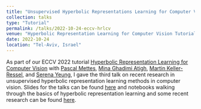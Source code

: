 ```yaml
---
title: "Unsupervised Hyperbolic Representations Learning for Computer Vision"
collection: talks
type: "Tutorial"
permalink: /talks/2022-10-24-eccv-hrlcv
venue: "Hyperbolic Representation Learning for Computer Vision Tutorial, European Conference on Computer Vision (ECCV) 2022"
date: 2022-10-24
location: "Tel-Aviv, Israel"
---
```


As part of our ECCV 2022 tutorial [Hyperbolic Representation Learning for Computer Vision](https://sites.google.com/view/hyperbolic-tutorial-eccv22/homepage?pli=1) with 
[Pascal Mettes](https://staff.fnwi.uva.nl/p.s.m.mettes/), [Mina Ghadimi Atigh](https://minaghadimi.github.io/), 
[Martin Keller-Ressel](https://tu-dresden.de/mn/math/stochastik/mkeller/die-professur/profil?set_language=en), and [Serena Yeung](https://ai.stanford.edu/~syyeung/), 
I gave the third talk on recent research in unsupervised hyperbolic representation learning methods in computer vision. Slides for the talks can be found 
[here](https://sites.google.com/view/hyperbolic-tutorial-eccv22/slides) and notebooks walking through the basics of hyperbolic representation learning and some recent
research can be found [here](https://hyperbolic-representation-learning.readthedocs.io/en/latest/).
